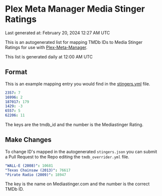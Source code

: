 # Plex Meta Manager Media Stinger Ratings
Last generated at: February 20, 2024 12:27 AM UTC

This is an autogenerated list for mapping TMDb IDs to Media Stinger Ratings for use with [Plex-Meta-Manager](https://github.com/meisnate12/Plex-Meta-Manager).

This list is generated daily at 12:00 AM UTC 

## Format

This is an example mapping entry you would find in the [stingers.yml](https://raw.githubusercontent.com/meisnate12/PMM-Mediastingers/master/stingers) file.

```yml
2357: 7
16996: 2
187017: 179
1429: -3
6557: 5
62206: 11
```
The keys are the tmdb_id and the number is the Mediastinger Rating.

## Make Changes
To change ID's mapped in the autogenerated `stingers.json` you can submit a Pull Request to the Repo editing the `tmdb_overrider.yml` file.

```yml
"WALL-E (2008)": 10681
"Texas Chainsaw (2013)": 76617
"Pirate Radio (2009)": 18947
```

The key is the name on Mediastinger.com and the number is the correct TMDb ID.